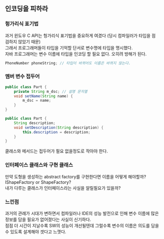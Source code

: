 ## 인코딩을 피하라
### 헝가리식 표기법
과거 윈도우 C API는 헝가리식 표기법을 중요하게 여겼다 (당시 컴파일러가 타입을 점검하지 않았기 때문)  
그래서 프로그래머들이 타입을 기억할 단서로 변수명에 타입을 명시했다.  
자바 프로그래머는 변수 이름에 타입을 인코딩 할 필요 없다. 오히려 방해가 된다.
```java
PhoneNumber phoneString; // 타입이 바뀌어도 이름은 바뀌지 않는다.
```

### 멤버 변수 접두어
```java
public class Part {
    private String m_dsc; // 설명 문자열
    void setName(String name) {
        m_dsc = name;
    }
}

public class Part {
    String description;
    void setDescription(String description) {
        this.description = description;
    }
}
```
클래스와 메서드는 접두어가 필요 없을정도로 작아야 한다.

### 인터페이스 클래스와 구현 클래스
만약 도형을 생성하는 abstract factory를 구현한다면 이름을 어떻게 해야할까?  
IShapeFactory or ShapeFactory?   
내가 다루는 클래스가 인터페이스라는 사실을 알릴필요가 있을까?

### 느낀점
과거의 관례가 시대가 변하면서 컴파일러나 IDE의 성능 발전으로 인해 변수 이름에 많은 정보를 담을 필요가 없어졌다는 사실이 신기하다.  
점점 더 시간이 지날수록 SW의 성능이 개선될텐데 그럴수록 변수의 이름은 의도를 담을수 있도록 설계해야 겟다고 느꼇다.